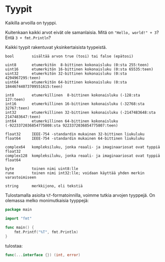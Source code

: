 # Tyypit

Kaikilla arvoilla on tyyppi.

Kuitenkaan kaikki arvot eivät ole samanlaisia. Mitä on `"Hello, world!" + 3`? Entä `3 + fmt.Println`?

Kaikki tyypit rakentuvat yksinkertaisista tyypeistä.

```
bool        sisältää arvon true (tosi) tai false (epätosi)

uint8       etumerkitön  8-bittinen kokonaisluku (0:sta 255:teen)
uint16      etumerkitön 16-bittinen kokonaisluku (0:sta 65535:teen)
uint32      etumerkitön 32-bittinen kokonaisluku (0:sta 4294967295:teen)
uint64      etumerkitön 64-bittinen kokonaisluku (0:sta 18446744073709551615:teen)

int8        etumerkillinen  8-bittinen kokonaisluku (-128:sta 127:teen)
int16       etumerkillinen 16-bittinen kokonaisluku (-32768:sta 32767:teen)
int32       etumerkillinen 32-bittinen kokonaisluku (-2147483648:sta 2147483647:teen)
int64       etumerkillinen 64-bittinen kokonaisluku (-9223372036854775808:sta 9223372036854775807:teen)

float32     IEEE-754 -standardin mukainen 32-bittinen liukuluku
float64     IEEE-754 -standardin mukainen 64-bittinen liukuluku

complex64   kompleksiluku, jonka reaali- ja imaginaariosat ovat typpiä float32
complex128  kompleksiluku, jonka reaali- ja imaginaariosat ovat typpiä float64

byte        toinen nimi uint8:lle
rune        toinen nimi int32:lle; voidaan käyttää yhden merkin varastoimiseen

string      merkkijono, eli tekstiä
```
Tulostamalla asioita `%T`-formatoinnilla, voimme tutkia arvojen tyyppejä. On olemassa melko monimutkaisia tyyppejä:
```Go
package main

import "fmt"

func main() {
	fmt.Printf("%T", fmt.Println)
}
```
tulostaa:
```Go
func(...interface {}) (int, error)
```
